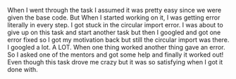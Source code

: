 When I went through the task I assumed it was pretty easy since we were given the base code. But When I started working on it, I was getting error literally in every step. I got stuck in the circular import error. I was about to give up on this task and start another task but then I googled and got one error fixed so I got my motivation back but still the circular import was there. I googled a lot. A LOT. When one thing worked another thing gave an error. So I asked one of the mentors and got some help and finally it worked out! Even though this task drove me crazy but it was so satisfying when I got it done with. 
